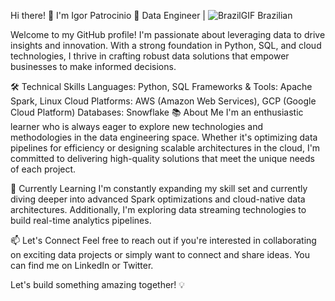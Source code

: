 Hi there! 👋 I'm Igor Patrocinio
🚀 Data Engineer | ![BrazilGIF](https://github.com/igpatrocinio/igpatrocinio/assets/105254279/3fd6f60b-e054-434f-9a76-ef3ddbd192bf)
 Brazilian

Welcome to my GitHub profile! I'm passionate about leveraging data to drive insights and innovation. With a strong foundation in Python, SQL, and cloud technologies, I thrive in crafting robust data solutions that empower businesses to make informed decisions.

🛠️ Technical Skills
Languages: Python, SQL
Frameworks & Tools: Apache Spark, Linux
Cloud Platforms: AWS (Amazon Web Services), GCP (Google Cloud Platform)
Databases: Snowflake
📚 About Me
I'm an enthusiastic learner who is always eager to explore new technologies and methodologies in the data engineering space. Whether it's optimizing data pipelines for efficiency or designing scalable architectures in the cloud, I'm committed to delivering high-quality solutions that meet the unique needs of each project.

🌱 Currently Learning
I'm constantly expanding my skill set and currently diving deeper into advanced Spark optimizations and cloud-native data architectures. Additionally, I'm exploring data streaming technologies to build real-time analytics pipelines.

📫 Let's Connect
Feel free to reach out if you're interested in collaborating on exciting data projects or simply want to connect and share ideas. You can find me on LinkedIn or Twitter.

Let's build something amazing together! 💡
